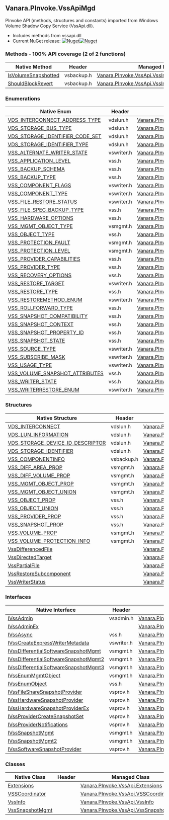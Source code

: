 ## Vanara.PInvoke.VssApiMgd  
PInvoke API (methods, structures and constants) imported from Windows Volume Shadow Copy Service (VssApi.dll).

- Includes methods from vssapi.dll  
- Current NuGet release: [![Nuget](https://img.shields.io/nuget/v/Vanara.PInvoke.VssApiMgd?logo=nuget&style=flat-square)![Nuget](https://img.shields.io/nuget/dt/Vanara.PInvoke.VssApiMgd?label=%20&style=flat-square)](https://www.nuget.org/packages/Vanara.PInvoke.VssApiMgd)  
### Methods - 100% API coverage (2 of 2 functions)  
Native Method | Header | Managed Method  
--- | --- | ---  
[IsVolumeSnapshotted](https://www.google.com/search?num=5&q=IsVolumeSnapshottedInternal+site%3Alearn.microsoft.com) | vsbackup.h | [Vanara.PInvoke.VssApi.VssInfo.IsVolumeSnapshotted](https://github.com/dahall/Vanara/search?l=C%23&q=IsVolumeSnapshotted)  
[ShouldBlockRevert](https://www.google.com/search?num=5&q=ShouldBlockRevertInternal+site%3Alearn.microsoft.com) | vsbackup.h | [Vanara.PInvoke.VssApi.VssInfo.ShouldBlockRevert](https://github.com/dahall/Vanara/search?l=C%23&q=ShouldBlockRevert)  
### Enumerations  
Native Enum | Header | Managed Enum  
--- | --- | ---  
[VDS_INTERCONNECT_ADDRESS_TYPE](https://www.google.com/search?num=5&q=VDS_INTERCONNECT_ADDRESS_TYPE+site%3Alearn.microsoft.com) | vdslun.h | [Vanara.PInvoke.VssApi.VDS_INTERCONNECT_ADDRESS_TYPE](https://github.com/dahall/Vanara/search?l=C%23&q=VDS_INTERCONNECT_ADDRESS_TYPE)  
[VDS_STORAGE_BUS_TYPE](https://www.google.com/search?num=5&q=VDS_STORAGE_BUS_TYPE+site%3Alearn.microsoft.com) | vdslun.h | [Vanara.PInvoke.VssApi.VDS_STORAGE_BUS_TYPE](https://github.com/dahall/Vanara/search?l=C%23&q=VDS_STORAGE_BUS_TYPE)  
[VDS_STORAGE_IDENTIFIER_CODE_SET](https://www.google.com/search?num=5&q=VDS_STORAGE_IDENTIFIER_CODE_SET+site%3Alearn.microsoft.com) | vdslun.h | [Vanara.PInvoke.VssApi.VDS_STORAGE_IDENTIFIER_CODE_SET](https://github.com/dahall/Vanara/search?l=C%23&q=VDS_STORAGE_IDENTIFIER_CODE_SET)  
[VDS_STORAGE_IDENTIFIER_TYPE](https://www.google.com/search?num=5&q=VDS_STORAGE_IDENTIFIER_TYPE+site%3Alearn.microsoft.com) | vdslun.h | [Vanara.PInvoke.VssApi.VDS_STORAGE_IDENTIFIER_TYPE](https://github.com/dahall/Vanara/search?l=C%23&q=VDS_STORAGE_IDENTIFIER_TYPE)  
[VSS_ALTERNATE_WRITER_STATE](https://www.google.com/search?num=5&q=VSS_ALTERNATE_WRITER_STATE+site%3Alearn.microsoft.com) | vswriter.h | [Vanara.PInvoke.VssApi.VSS_ALTERNATE_WRITER_STATE](https://github.com/dahall/Vanara/search?l=C%23&q=VSS_ALTERNATE_WRITER_STATE)  
[VSS_APPLICATION_LEVEL](https://www.google.com/search?num=5&q=VSS_APPLICATION_LEVEL+site%3Alearn.microsoft.com) | vss.h | [Vanara.PInvoke.VssApi.VSS_APPLICATION_LEVEL](https://github.com/dahall/Vanara/search?l=C%23&q=VSS_APPLICATION_LEVEL)  
[VSS_BACKUP_SCHEMA](https://www.google.com/search?num=5&q=VSS_BACKUP_SCHEMA+site%3Alearn.microsoft.com) | vss.h | [Vanara.PInvoke.VssApi.VSS_BACKUP_SCHEMA](https://github.com/dahall/Vanara/search?l=C%23&q=VSS_BACKUP_SCHEMA)  
[VSS_BACKUP_TYPE](https://www.google.com/search?num=5&q=VSS_BACKUP_TYPE+site%3Alearn.microsoft.com) | vss.h | [Vanara.PInvoke.VssApi.VSS_BACKUP_TYPE](https://github.com/dahall/Vanara/search?l=C%23&q=VSS_BACKUP_TYPE)  
[VSS_COMPONENT_FLAGS](https://www.google.com/search?num=5&q=VSS_COMPONENT_FLAGS+site%3Alearn.microsoft.com) | vswriter.h | [Vanara.PInvoke.VssApi.VSS_COMPONENT_FLAGS](https://github.com/dahall/Vanara/search?l=C%23&q=VSS_COMPONENT_FLAGS)  
[VSS_COMPONENT_TYPE](https://www.google.com/search?num=5&q=VSS_COMPONENT_TYPE+site%3Alearn.microsoft.com) | vswriter.h | [Vanara.PInvoke.VssApi.VSS_COMPONENT_TYPE](https://github.com/dahall/Vanara/search?l=C%23&q=VSS_COMPONENT_TYPE)  
[VSS_FILE_RESTORE_STATUS](https://www.google.com/search?num=5&q=VSS_FILE_RESTORE_STATUS+site%3Alearn.microsoft.com) | vswriter.h | [Vanara.PInvoke.VssApi.VSS_FILE_RESTORE_STATUS](https://github.com/dahall/Vanara/search?l=C%23&q=VSS_FILE_RESTORE_STATUS)  
[VSS_FILE_SPEC_BACKUP_TYPE](https://www.google.com/search?num=5&q=VSS_FILE_SPEC_BACKUP_TYPE+site%3Alearn.microsoft.com) | vss.h | [Vanara.PInvoke.VssApi.VSS_FILE_SPEC_BACKUP_TYPE](https://github.com/dahall/Vanara/search?l=C%23&q=VSS_FILE_SPEC_BACKUP_TYPE)  
[VSS_HARDWARE_OPTIONS](https://www.google.com/search?num=5&q=VSS_HARDWARE_OPTIONS+site%3Alearn.microsoft.com) | vss.h | [Vanara.PInvoke.VssApi.VSS_HARDWARE_OPTIONS](https://github.com/dahall/Vanara/search?l=C%23&q=VSS_HARDWARE_OPTIONS)  
[VSS_MGMT_OBJECT_TYPE](https://www.google.com/search?num=5&q=VSS_MGMT_OBJECT_TYPE+site%3Alearn.microsoft.com) | vsmgmt.h | [Vanara.PInvoke.VssApi.VSS_MGMT_OBJECT_TYPE](https://github.com/dahall/Vanara/search?l=C%23&q=VSS_MGMT_OBJECT_TYPE)  
[VSS_OBJECT_TYPE](https://www.google.com/search?num=5&q=VSS_OBJECT_TYPE+site%3Alearn.microsoft.com) | vss.h | [Vanara.PInvoke.VssApi.VSS_OBJECT_TYPE](https://github.com/dahall/Vanara/search?l=C%23&q=VSS_OBJECT_TYPE)  
[VSS_PROTECTION_FAULT](https://www.google.com/search?num=5&q=VSS_PROTECTION_FAULT+site%3Alearn.microsoft.com) | vsmgmt.h | [Vanara.PInvoke.VssApi.VSS_PROTECTION_FAULT](https://github.com/dahall/Vanara/search?l=C%23&q=VSS_PROTECTION_FAULT)  
[VSS_PROTECTION_LEVEL](https://www.google.com/search?num=5&q=VSS_PROTECTION_LEVEL+site%3Alearn.microsoft.com) | vsmgmt.h | [Vanara.PInvoke.VssApi.VSS_PROTECTION_LEVEL](https://github.com/dahall/Vanara/search?l=C%23&q=VSS_PROTECTION_LEVEL)  
[VSS_PROVIDER_CAPABILITIES](https://www.google.com/search?num=5&q=VSS_PROVIDER_CAPABILITIES+site%3Alearn.microsoft.com) | vss.h | [Vanara.PInvoke.VssApi.VSS_PROVIDER_CAPABILITIES](https://github.com/dahall/Vanara/search?l=C%23&q=VSS_PROVIDER_CAPABILITIES)  
[VSS_PROVIDER_TYPE](https://www.google.com/search?num=5&q=VSS_PROVIDER_TYPE+site%3Alearn.microsoft.com) | vss.h | [Vanara.PInvoke.VssApi.VSS_PROVIDER_TYPE](https://github.com/dahall/Vanara/search?l=C%23&q=VSS_PROVIDER_TYPE)  
[VSS_RECOVERY_OPTIONS](https://www.google.com/search?num=5&q=VSS_RECOVERY_OPTIONS+site%3Alearn.microsoft.com) | vss.h | [Vanara.PInvoke.VssApi.VSS_RECOVERY_OPTIONS](https://github.com/dahall/Vanara/search?l=C%23&q=VSS_RECOVERY_OPTIONS)  
[VSS_RESTORE_TARGET](https://www.google.com/search?num=5&q=VSS_RESTORE_TARGET+site%3Alearn.microsoft.com) | vswriter.h | [Vanara.PInvoke.VssApi.VSS_RESTORE_TARGET](https://github.com/dahall/Vanara/search?l=C%23&q=VSS_RESTORE_TARGET)  
[VSS_RESTORE_TYPE](https://www.google.com/search?num=5&q=VSS_RESTORE_TYPE+site%3Alearn.microsoft.com) | vss.h | [Vanara.PInvoke.VssApi.VSS_RESTORE_TYPE](https://github.com/dahall/Vanara/search?l=C%23&q=VSS_RESTORE_TYPE)  
[VSS_RESTOREMETHOD_ENUM](https://www.google.com/search?num=5&q=VSS_RESTOREMETHOD_ENUM+site%3Alearn.microsoft.com) | vswriter.h | [Vanara.PInvoke.VssApi.VSS_RESTOREMETHOD_ENUM](https://github.com/dahall/Vanara/search?l=C%23&q=VSS_RESTOREMETHOD_ENUM)  
[VSS_ROLLFORWARD_TYPE](https://www.google.com/search?num=5&q=VSS_ROLLFORWARD_TYPE+site%3Alearn.microsoft.com) | vss.h | [Vanara.PInvoke.VssApi.VSS_ROLLFORWARD_TYPE](https://github.com/dahall/Vanara/search?l=C%23&q=VSS_ROLLFORWARD_TYPE)  
[VSS_SNAPSHOT_COMPATIBILITY](https://www.google.com/search?num=5&q=VSS_SNAPSHOT_COMPATIBILITY+site%3Alearn.microsoft.com) | vss.h | [Vanara.PInvoke.VssApi.VSS_SNAPSHOT_COMPATIBILITY](https://github.com/dahall/Vanara/search?l=C%23&q=VSS_SNAPSHOT_COMPATIBILITY)  
[VSS_SNAPSHOT_CONTEXT](https://www.google.com/search?num=5&q=VSS_SNAPSHOT_CONTEXT+site%3Alearn.microsoft.com) | vss.h | [Vanara.PInvoke.VssApi.VSS_SNAPSHOT_CONTEXT](https://github.com/dahall/Vanara/search?l=C%23&q=VSS_SNAPSHOT_CONTEXT)  
[VSS_SNAPSHOT_PROPERTY_ID](https://www.google.com/search?num=5&q=VSS_SNAPSHOT_PROPERTY_ID+site%3Alearn.microsoft.com) | vss.h | [Vanara.PInvoke.VssApi.VSS_SNAPSHOT_PROPERTY_ID](https://github.com/dahall/Vanara/search?l=C%23&q=VSS_SNAPSHOT_PROPERTY_ID)  
[VSS_SNAPSHOT_STATE](https://www.google.com/search?num=5&q=VSS_SNAPSHOT_STATE+site%3Alearn.microsoft.com) | vss.h | [Vanara.PInvoke.VssApi.VSS_SNAPSHOT_STATE](https://github.com/dahall/Vanara/search?l=C%23&q=VSS_SNAPSHOT_STATE)  
[VSS_SOURCE_TYPE](https://www.google.com/search?num=5&q=VSS_SOURCE_TYPE+site%3Alearn.microsoft.com) | vswriter.h | [Vanara.PInvoke.VssApi.VSS_SOURCE_TYPE](https://github.com/dahall/Vanara/search?l=C%23&q=VSS_SOURCE_TYPE)  
[VSS_SUBSCRIBE_MASK](https://www.google.com/search?num=5&q=VSS_SUBSCRIBE_MASK+site%3Alearn.microsoft.com) | vswriter.h | [Vanara.PInvoke.VssApi.VSS_SUBSCRIBE_MASK](https://github.com/dahall/Vanara/search?l=C%23&q=VSS_SUBSCRIBE_MASK)  
[VSS_USAGE_TYPE](https://www.google.com/search?num=5&q=VSS_USAGE_TYPE+site%3Alearn.microsoft.com) | vswriter.h | [Vanara.PInvoke.VssApi.VSS_USAGE_TYPE](https://github.com/dahall/Vanara/search?l=C%23&q=VSS_USAGE_TYPE)  
[VSS_VOLUME_SNAPSHOT_ATTRIBUTES](https://www.google.com/search?num=5&q=VSS_VOLUME_SNAPSHOT_ATTRIBUTES+site%3Alearn.microsoft.com) | vss.h | [Vanara.PInvoke.VssApi.VSS_VOLUME_SNAPSHOT_ATTRIBUTES](https://github.com/dahall/Vanara/search?l=C%23&q=VSS_VOLUME_SNAPSHOT_ATTRIBUTES)  
[VSS_WRITER_STATE](https://www.google.com/search?num=5&q=VSS_WRITER_STATE+site%3Alearn.microsoft.com) | vss.h | [Vanara.PInvoke.VssApi.VSS_WRITER_STATE](https://github.com/dahall/Vanara/search?l=C%23&q=VSS_WRITER_STATE)  
[VSS_WRITERRESTORE_ENUM](https://www.google.com/search?num=5&q=VSS_WRITERRESTORE_ENUM+site%3Alearn.microsoft.com) | vswriter.h | [Vanara.PInvoke.VssApi.VSS_WRITERRESTORE_ENUM](https://github.com/dahall/Vanara/search?l=C%23&q=VSS_WRITERRESTORE_ENUM)  
### Structures  
Native Structure | Header | Managed Structure  
--- | --- | ---  
[VDS_INTERCONNECT](https://www.google.com/search?num=5&q=VDS_INTERCONNECT+site%3Alearn.microsoft.com) | vdslun.h | [Vanara.PInvoke.VssApi.VDS_INTERCONNECT](https://github.com/dahall/Vanara/search?l=C%23&q=VDS_INTERCONNECT)  
[VDS_LUN_INFORMATION](https://www.google.com/search?num=5&q=VDS_LUN_INFORMATION+site%3Alearn.microsoft.com) | vdslun.h | [Vanara.PInvoke.VssApi.VDS_LUN_INFORMATION](https://github.com/dahall/Vanara/search?l=C%23&q=VDS_LUN_INFORMATION)  
[VDS_STORAGE_DEVICE_ID_DESCRIPTOR](https://www.google.com/search?num=5&q=VDS_STORAGE_DEVICE_ID_DESCRIPTOR+site%3Alearn.microsoft.com) | vdslun.h | [Vanara.PInvoke.VssApi.VDS_STORAGE_DEVICE_ID_DESCRIPTOR](https://github.com/dahall/Vanara/search?l=C%23&q=VDS_STORAGE_DEVICE_ID_DESCRIPTOR)  
[VDS_STORAGE_IDENTIFIER](https://www.google.com/search?num=5&q=VDS_STORAGE_IDENTIFIER+site%3Alearn.microsoft.com) | vdslun.h | [Vanara.PInvoke.VssApi.VDS_STORAGE_IDENTIFIER](https://github.com/dahall/Vanara/search?l=C%23&q=VDS_STORAGE_IDENTIFIER)  
[VSS_COMPONENTINFO](https://www.google.com/search?num=5&q=VSS_COMPONENTINFO+site%3Alearn.microsoft.com) | vsbackup.h | [Vanara.PInvoke.VssApi.VSS_COMPONENTINFO](https://github.com/dahall/Vanara/search?l=C%23&q=VSS_COMPONENTINFO)  
[VSS_DIFF_AREA_PROP](https://www.google.com/search?num=5&q=VSS_DIFF_AREA_PROP+site%3Alearn.microsoft.com) | vsmgmt.h | [Vanara.PInvoke.VssApi.VSS_DIFF_AREA_PROP](https://github.com/dahall/Vanara/search?l=C%23&q=VSS_DIFF_AREA_PROP)  
[VSS_DIFF_VOLUME_PROP](https://www.google.com/search?num=5&q=VSS_DIFF_VOLUME_PROP+site%3Alearn.microsoft.com) | vsmgmt.h | [Vanara.PInvoke.VssApi.VSS_DIFF_VOLUME_PROP](https://github.com/dahall/Vanara/search?l=C%23&q=VSS_DIFF_VOLUME_PROP)  
[VSS_MGMT_OBJECT_PROP](https://www.google.com/search?num=5&q=VSS_MGMT_OBJECT_PROP+site%3Alearn.microsoft.com) | vsmgmt.h | [Vanara.PInvoke.VssApi.VSS_MGMT_OBJECT_PROP](https://github.com/dahall/Vanara/search?l=C%23&q=VSS_MGMT_OBJECT_PROP)  
[VSS_MGMT_OBJECT_UNION](https://www.google.com/search?num=5&q=VSS_MGMT_OBJECT_UNION+site%3Alearn.microsoft.com) | vsmgmt.h | [Vanara.PInvoke.VssApi.VSS_MGMT_OBJECT_UNION](https://github.com/dahall/Vanara/search?l=C%23&q=VSS_MGMT_OBJECT_UNION)  
[VSS_OBJECT_PROP](https://www.google.com/search?num=5&q=VSS_OBJECT_PROP+site%3Alearn.microsoft.com) | vss.h | [Vanara.PInvoke.VssApi.VSS_OBJECT_PROP](https://github.com/dahall/Vanara/search?l=C%23&q=VSS_OBJECT_PROP)  
[VSS_OBJECT_UNION](https://www.google.com/search?num=5&q=VSS_OBJECT_UNION+site%3Alearn.microsoft.com) | vss.h | [Vanara.PInvoke.VssApi.VSS_OBJECT_UNION](https://github.com/dahall/Vanara/search?l=C%23&q=VSS_OBJECT_UNION)  
[VSS_PROVIDER_PROP](https://www.google.com/search?num=5&q=VSS_PROVIDER_PROP+site%3Alearn.microsoft.com) | vss.h | [Vanara.PInvoke.VssApi.VSS_PROVIDER_PROP](https://github.com/dahall/Vanara/search?l=C%23&q=VSS_PROVIDER_PROP)  
[VSS_SNAPSHOT_PROP](https://www.google.com/search?num=5&q=VSS_SNAPSHOT_PROP+site%3Alearn.microsoft.com) | vss.h | [Vanara.PInvoke.VssApi.VSS_SNAPSHOT_PROP](https://github.com/dahall/Vanara/search?l=C%23&q=VSS_SNAPSHOT_PROP)  
[VSS_VOLUME_PROP](https://www.google.com/search?num=5&q=VSS_VOLUME_PROP+site%3Alearn.microsoft.com) | vsmgmt.h | [Vanara.PInvoke.VssApi.VSS_VOLUME_PROP](https://github.com/dahall/Vanara/search?l=C%23&q=VSS_VOLUME_PROP)  
[VSS_VOLUME_PROTECTION_INFO](https://www.google.com/search?num=5&q=VSS_VOLUME_PROTECTION_INFO+site%3Alearn.microsoft.com) | vsmgmt.h | [Vanara.PInvoke.VssApi.VSS_VOLUME_PROTECTION_INFO](https://github.com/dahall/Vanara/search?l=C%23&q=VSS_VOLUME_PROTECTION_INFO)  
[VssDifferencedFile](https://www.google.com/search?num=5&q=VssDifferencedFile+site%3Alearn.microsoft.com) |  | [Vanara.PInvoke.VssApi.VssDifferencedFile](https://github.com/dahall/Vanara/search?l=C%23&q=VssDifferencedFile)  
[VssDirectedTarget](https://www.google.com/search?num=5&q=VssDirectedTarget+site%3Alearn.microsoft.com) |  | [Vanara.PInvoke.VssApi.VssDirectedTarget](https://github.com/dahall/Vanara/search?l=C%23&q=VssDirectedTarget)  
[VssPartialFile](https://www.google.com/search?num=5&q=VssPartialFile+site%3Alearn.microsoft.com) |  | [Vanara.PInvoke.VssApi.VssPartialFile](https://github.com/dahall/Vanara/search?l=C%23&q=VssPartialFile)  
[VssRestoreSubcomponent](https://www.google.com/search?num=5&q=VssRestoreSubcomponent+site%3Alearn.microsoft.com) |  | [Vanara.PInvoke.VssApi.VssRestoreSubcomponent](https://github.com/dahall/Vanara/search?l=C%23&q=VssRestoreSubcomponent)  
[VssWriterStatus](https://www.google.com/search?num=5&q=VssWriterStatus+site%3Alearn.microsoft.com) |  | [Vanara.PInvoke.VssApi.VssWriterStatus](https://github.com/dahall/Vanara/search?l=C%23&q=VssWriterStatus)  
### Interfaces  
Native Interface | Header | Managed Interface  
--- | --- | ---  
[IVssAdmin](https://www.google.com/search?num=5&q=IVssAdmin+site%3Alearn.microsoft.com) | vsadmin.h | [Vanara.PInvoke.VssApi.IVssAdmin](https://github.com/dahall/Vanara/search?l=C%23&q=IVssAdmin)  
[IVssAdminEx](https://www.google.com/search?num=5&q=IVssAdminEx+site%3Alearn.microsoft.com) |  | [Vanara.PInvoke.VssApi.IVssAdminEx](https://github.com/dahall/Vanara/search?l=C%23&q=IVssAdminEx)  
[IVssAsync](https://www.google.com/search?num=5&q=IVssAsync+site%3Alearn.microsoft.com) | vss.h | [Vanara.PInvoke.VssApi.IVssAsync](https://github.com/dahall/Vanara/search?l=C%23&q=IVssAsync)  
[IVssCreateExpressWriterMetadata](https://www.google.com/search?num=5&q=IVssCreateExpressWriterMetadata+site%3Alearn.microsoft.com) | vswriter.h | [Vanara.PInvoke.VssApi.IVssCreateExpressWriterMetadata](https://github.com/dahall/Vanara/search?l=C%23&q=IVssCreateExpressWriterMetadata)  
[IVssDifferentialSoftwareSnapshotMgmt](https://www.google.com/search?num=5&q=IVssDifferentialSoftwareSnapshotMgmt+site%3Alearn.microsoft.com) | vsmgmt.h | [Vanara.PInvoke.VssApi.IVssDifferentialSoftwareSnapshotMgmt](https://github.com/dahall/Vanara/search?l=C%23&q=IVssDifferentialSoftwareSnapshotMgmt)  
[IVssDifferentialSoftwareSnapshotMgmt2](https://www.google.com/search?num=5&q=IVssDifferentialSoftwareSnapshotMgmt2+site%3Alearn.microsoft.com) | vsmgmt.h | [Vanara.PInvoke.VssApi.IVssDifferentialSoftwareSnapshotMgmt2](https://github.com/dahall/Vanara/search?l=C%23&q=IVssDifferentialSoftwareSnapshotMgmt2)  
[IVssDifferentialSoftwareSnapshotMgmt3](https://www.google.com/search?num=5&q=IVssDifferentialSoftwareSnapshotMgmt3+site%3Alearn.microsoft.com) | vsmgmt.h | [Vanara.PInvoke.VssApi.IVssDifferentialSoftwareSnapshotMgmt3](https://github.com/dahall/Vanara/search?l=C%23&q=IVssDifferentialSoftwareSnapshotMgmt3)  
[IVssEnumMgmtObject](https://www.google.com/search?num=5&q=IVssEnumMgmtObject+site%3Alearn.microsoft.com) | vsmgmt.h | [Vanara.PInvoke.VssApi.IVssEnumMgmtObject](https://github.com/dahall/Vanara/search?l=C%23&q=IVssEnumMgmtObject)  
[IVssEnumObject](https://www.google.com/search?num=5&q=IVssEnumObject+site%3Alearn.microsoft.com) | vss.h | [Vanara.PInvoke.VssApi.IVssEnumObject](https://github.com/dahall/Vanara/search?l=C%23&q=IVssEnumObject)  
[IVssFileShareSnapshotProvider](https://www.google.com/search?num=5&q=IVssFileShareSnapshotProvider+site%3Alearn.microsoft.com) | vsprov.h | [Vanara.PInvoke.VssApi.IVssFileShareSnapshotProvider](https://github.com/dahall/Vanara/search?l=C%23&q=IVssFileShareSnapshotProvider)  
[IVssHardwareSnapshotProvider](https://www.google.com/search?num=5&q=IVssHardwareSnapshotProvider+site%3Alearn.microsoft.com) | vsprov.h | [Vanara.PInvoke.VssApi.IVssHardwareSnapshotProvider](https://github.com/dahall/Vanara/search?l=C%23&q=IVssHardwareSnapshotProvider)  
[IVssHardwareSnapshotProviderEx](https://www.google.com/search?num=5&q=IVssHardwareSnapshotProviderEx+site%3Alearn.microsoft.com) | vsprov.h | [Vanara.PInvoke.VssApi.IVssHardwareSnapshotProviderEx](https://github.com/dahall/Vanara/search?l=C%23&q=IVssHardwareSnapshotProviderEx)  
[IVssProviderCreateSnapshotSet](https://www.google.com/search?num=5&q=IVssProviderCreateSnapshotSet+site%3Alearn.microsoft.com) | vsprov.h | [Vanara.PInvoke.VssApi.IVssProviderCreateSnapshotSet](https://github.com/dahall/Vanara/search?l=C%23&q=IVssProviderCreateSnapshotSet)  
[IVssProviderNotifications](https://www.google.com/search?num=5&q=IVssProviderNotifications+site%3Alearn.microsoft.com) | vsprov.h | [Vanara.PInvoke.VssApi.IVssProviderNotifications](https://github.com/dahall/Vanara/search?l=C%23&q=IVssProviderNotifications)  
[IVssSnapshotMgmt](https://www.google.com/search?num=5&q=IVssSnapshotMgmt+site%3Alearn.microsoft.com) | vsmgmt.h | [Vanara.PInvoke.VssApi.IVssSnapshotMgmt](https://github.com/dahall/Vanara/search?l=C%23&q=IVssSnapshotMgmt)  
[IVssSnapshotMgmt2](https://www.google.com/search?num=5&q=IVssSnapshotMgmt2+site%3Alearn.microsoft.com) | vsmgmt.h | [Vanara.PInvoke.VssApi.IVssSnapshotMgmt2](https://github.com/dahall/Vanara/search?l=C%23&q=IVssSnapshotMgmt2)  
[IVssSoftwareSnapshotProvider](https://www.google.com/search?num=5&q=IVssSoftwareSnapshotProvider+site%3Alearn.microsoft.com) | vsprov.h | [Vanara.PInvoke.VssApi.IVssSoftwareSnapshotProvider](https://github.com/dahall/Vanara/search?l=C%23&q=IVssSoftwareSnapshotProvider)  
### Classes  
Native Class | Header | Managed Class  
--- | --- | ---  
[Extensions](https://www.google.com/search?num=5&q=Extensions+site%3Alearn.microsoft.com) |  | [Vanara.PInvoke.VssApi.Extensions](https://github.com/dahall/Vanara/search?l=C%23&q=Extensions)  
[VSSCoordinator](https://www.google.com/search?num=5&q=VSSCoordinator+site%3Alearn.microsoft.com) |  | [Vanara.PInvoke.VssApi.VSSCoordinator](https://github.com/dahall/Vanara/search?l=C%23&q=VSSCoordinator)  
[VssInfo](https://www.google.com/search?num=5&q=VssInfo+site%3Alearn.microsoft.com) |  | [Vanara.PInvoke.VssApi.VssInfo](https://github.com/dahall/Vanara/search?l=C%23&q=VssInfo)  
[VssSnapshotMgmt](https://www.google.com/search?num=5&q=VssSnapshotMgmt+site%3Alearn.microsoft.com) |  | [Vanara.PInvoke.VssApi.VssSnapshotMgmt](https://github.com/dahall/Vanara/search?l=C%23&q=VssSnapshotMgmt)  
